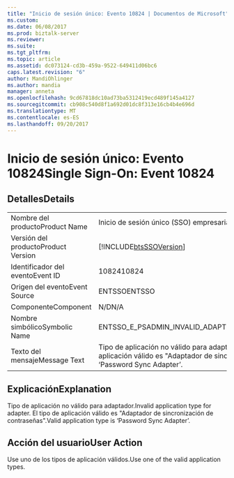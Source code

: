 ```yaml
---
title: "Inicio de sesión único: Evento 10824 | Documentos de Microsoft"
ms.custom: 
ms.date: 06/08/2017
ms.prod: biztalk-server
ms.reviewer: 
ms.suite: 
ms.tgt_pltfrm: 
ms.topic: article
ms.assetid: dc073124-cd3b-459a-9522-649411d06bc6
caps.latest.revision: "6"
author: MandiOhlinger
ms.author: mandia
manager: anneta
ms.openlocfilehash: 9cd67818dc10ad73ba5312419ecd489f145a4127
ms.sourcegitcommit: cb908c540d8f1a692d01dc8f313e16cb4b4e696d
ms.translationtype: MT
ms.contentlocale: es-ES
ms.lasthandoff: 09/20/2017
---
```

# <a name="single-sign-on-event-10824"></a><span data-ttu-id="59177-102">Inicio de sesión único: Evento 10824</span><span class="sxs-lookup"><span data-stu-id="59177-102">Single Sign-On: Event 10824</span></span>
## <a name="details"></a><span data-ttu-id="59177-103">Detalles</span><span class="sxs-lookup"><span data-stu-id="59177-103">Details</span></span>  
  
|||  
|-|-|  
|<span data-ttu-id="59177-104">Nombre del producto</span><span class="sxs-lookup"><span data-stu-id="59177-104">Product Name</span></span>|<span data-ttu-id="59177-105">Inicio de sesión único (SSO) empresarial</span><span class="sxs-lookup"><span data-stu-id="59177-105">Enterprise Single Sign-On</span></span>|  
|<span data-ttu-id="59177-106">Versión del producto</span><span class="sxs-lookup"><span data-stu-id="59177-106">Product Version</span></span>|[!INCLUDE[btsSSOVersion](../includes/btsssoversion-md.md)]|  
|<span data-ttu-id="59177-107">Identificador del evento</span><span class="sxs-lookup"><span data-stu-id="59177-107">Event ID</span></span>|<span data-ttu-id="59177-108">10824</span><span class="sxs-lookup"><span data-stu-id="59177-108">10824</span></span>|  
|<span data-ttu-id="59177-109">Origen del evento</span><span class="sxs-lookup"><span data-stu-id="59177-109">Event Source</span></span>|<span data-ttu-id="59177-110">ENTSSO</span><span class="sxs-lookup"><span data-stu-id="59177-110">ENTSSO</span></span>|  
|<span data-ttu-id="59177-111">Componente</span><span class="sxs-lookup"><span data-stu-id="59177-111">Component</span></span>|<span data-ttu-id="59177-112">N/D</span><span class="sxs-lookup"><span data-stu-id="59177-112">N/A</span></span>|  
|<span data-ttu-id="59177-113">Nombre simbólico</span><span class="sxs-lookup"><span data-stu-id="59177-113">Symbolic Name</span></span>|<span data-ttu-id="59177-114">ENTSSO_E_PSADMIN_INVALID_ADAPTER_TYPE</span><span class="sxs-lookup"><span data-stu-id="59177-114">ENTSSO_E_PSADMIN_INVALID_ADAPTER_TYPE</span></span>|  
|<span data-ttu-id="59177-115">Texto del mensaje</span><span class="sxs-lookup"><span data-stu-id="59177-115">Message Text</span></span>|<span data-ttu-id="59177-116">Tipo de aplicación no válido para adaptador.</span><span class="sxs-lookup"><span data-stu-id="59177-116">Invalid application type for adapter.</span></span> <span data-ttu-id="59177-117">El tipo de aplicación válido es "Adaptador de sincronización de contraseñas".</span><span class="sxs-lookup"><span data-stu-id="59177-117">Valid application type is ‘Password Sync Adapter’.</span></span>|  
  
## <a name="explanation"></a><span data-ttu-id="59177-118">Explicación</span><span class="sxs-lookup"><span data-stu-id="59177-118">Explanation</span></span>  
 <span data-ttu-id="59177-119">Tipo de aplicación no válido para adaptador.</span><span class="sxs-lookup"><span data-stu-id="59177-119">Invalid application type for adapter.</span></span> <span data-ttu-id="59177-120">El tipo de aplicación válido es "Adaptador de sincronización de contraseñas".</span><span class="sxs-lookup"><span data-stu-id="59177-120">Valid application type is ‘Password Sync Adapter’.</span></span>  
  
## <a name="user-action"></a><span data-ttu-id="59177-121">Acción del usuario</span><span class="sxs-lookup"><span data-stu-id="59177-121">User Action</span></span>  
 <span data-ttu-id="59177-122">Use uno de los tipos de aplicación válidos.</span><span class="sxs-lookup"><span data-stu-id="59177-122">Use one of the valid application types.</span></span>